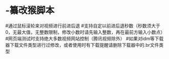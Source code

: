 # -纂改猴脚本
#通过鼠标滚轮来对视频进行前进后退
#支持自定以前进后退秒数（秒数须大于0，无最大值，无整数限制，修改小数时请先输入整数，再在最前方输入小数点）
#网页端测试时支持绝大多数视频网站控制（腾讯视频除外）
#如果对idm等下载器下载文件类型进行过修改，或者使用时有下载提醒请删除下载器中的.br文件类型
